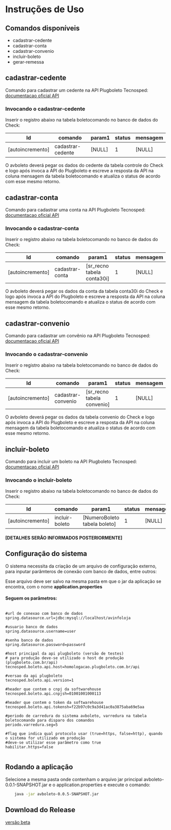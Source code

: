 # Instruções de Uso

## Comandos disponíveis

* cadastrar-cedente
* cadastrar-conta
* cadastrar-convenio
* incluir-boleto
* gerar-remessa

## cadastrar-cedente

Comando para cadastrar um cedente na API Plugboleto Tecnosped: [documentacao oficial API](https://atendimento.tecnospeed.com.br/hc/pt-br/articles/360006128214-Cadastrando-um-Cedente)

### Invocando o cadastrar-cedente

Inserir o registro abaixo na tabela boletocomando no banco de dados do Check:

| Id               | comando           | param1 | status | mensagem |
|------------------|-------------------|--------|--------|----------|
| [autoincremento] | cadastrar-cedente | [NULL] | 1      | [NULL]   |

O avboleto deverá pegar os dados do cedente da tabela controle do Check e logo após invoca a API do Plugboleto
e escreve a resposta da API na coluna mensagem da tabela boletocomando e atualiza o status de acordo com esse mesmo retorno.

## cadastrar-conta

Comando para cadastrar uma conta na API Plugboleto Tecnosped: [documentacao oficial API](https://atendimento.tecnospeed.com.br/hc/pt-br/articles/360006230413-Cadastrando-uma-Conta)

### Invocando o cadastrar-conta

Inserir o registro abaixo na tabela boletocomando no banco de dados do Check:

| Id               | comando           | param1                     | status | mensagem |
|------------------|-------------------|----------------------------|--------|----------|
| [autoincremento] | cadastrar-conta   | [sr_recno tabela conta30i] | 1      | [NULL]   |

O avboleto deverá pegar os dados da conta da tabela conta30i do Check e logo após invoca a API do Plugboleto
e escreve a resposta da API na coluna mensagem da tabela boletocomando e atualiza o status de acordo com esse mesmo retorno.

## cadastrar-convenio

Comando para cadastrar um convênio na API Plugboleto Tecnosped: [documentacao oficial API](https://atendimento.tecnospeed.com.br/hc/pt-br/articles/360006145374-Cadastrando-um-Conv%C3%AAnio)

### Invocando o cadastrar-convenio

Inserir o registro abaixo na tabela boletocomando no banco de dados do Check:

| Id               | comando              | param1                     | status | mensagem |
|------------------|----------------------|----------------------------|--------|----------|
| [autoincremento] | cadastrar-convenio   | [sr_recno tabela convenio] | 1      | [NULL]   |

O avboleto deverá pegar os dados da tabela convenio do Check e logo após invoca a API do Plugboleto
e escreve a resposta da API na coluna mensagem da tabela boletocomando e atualiza o status de acordo com esse mesmo retorno.

## incluir-boleto

Comando para incluir um boleto na API Plugboleto Tecnosped: [documentacao oficial API](https://atendimento.tecnospeed.com.br/hc/pt-br/articles/360006232893-Incluindo-um-Boleto)

### Invocando o incluir-boleto

Inserir o registro abaixo na tabela boletocomando no banco de dados do Check:

| Id               | comando              | param1                       | status | mensagem |
|------------------|----------------------|------------------------------|--------|----------|
| [autoincremento] | incluir-boleto       | [NumeroBoleto tabela boleto] | 1      | [NULL]   |

#### [DETALHES SERÃO INFORMADOS POSTERIORMENTE]

## Configuração do sistema

O sistema necessita da criação de um arquivo de configuração externo, para inputar parâmteros de conexão com banco de dados, entre outros:

Esse arquivo deve ser salvo na mesma pasta em que o jar da aplicação se encontra, com o nome **application.properties**

#### Seguem os parâmetros:

```Properties

#url de conexao com banco de dados
spring.datasource.url=jdbc:mysql://localhost/avinfoloja

#usuario banco de dados
spring.datasource.username=user

#senha banco de dados
spring.datasource.password=password

#host principal da api plugboleto (versão de testes)
# para produção deve-se utilizado o host de produção (plugboleto.com.br/api)
tecnosped.boleto.api.host=homologacao.plugboleto.com.br/api

#versao da api plugboleto
tecnosped.boleto.api.version=1

#header que contem o cnpj da softwarehouse
tecnosped.boleto.api.cnpjsh=01001001000113

#header que contem o token da softwarehouse
tecnosped.boleto.api.tokensh=f22b97c0c9a3d41ac0a3875aba69e5aa

#periodo de carredura do sistema avboleto, varredura na tabela boletocomando para disparo dos comandos
periodo.varredura.seg=5

#flag que indica qual protocolo usar (true=https, false=http), quando o sistema for utilizado em produção 
#deve-se utilizar esse parâmetro como true
habilitar.https=false
	
```

## Rodando a aplicação 

Selecione a mesma pasta onde contenham o arquivo jar principal avboleto-0.0.1-SNAPSHOT.jar e o application.properties e execute o comando:

```bash
    java -jar avboleto-0.0.5-SNAPSHOT.jar
```

## Download do Release

[versão beta](https://bitbucket.org/tominem/avboleto/downloads/avboleto-0.0.5-SNAPSHOT.jar.zip)



